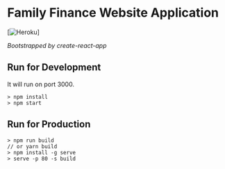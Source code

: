 # Family Finance Website Application

[![Heroku](http://heroku-badge.herokuapp.com/?app=familyfinance-webapp)]

*Bootstrapped by create-react-app*

## Run for Development

It will run on port 3000.

``` 
> npm install 
> npm start 
```

## Run for Production 

```
> npm run build
// or yarn build
> npm install -g serve
> serve -p 80 -s build
